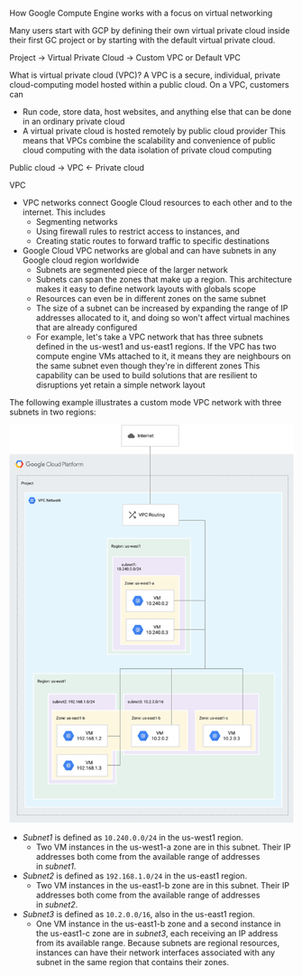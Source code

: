 How Google Compute Engine works with a focus on virtual networking

Many users start with GCP by defining their own virtual private cloud inside their first GC project or by starting with the default virtual private cloud.

Project -> Virtual Private Cloud -> Custom VPC or Default VPC

What is virtual private cloud (VPC)?
A VPC is a secure, individual, private cloud-computing model hosted within a public cloud. On a VPC, customers can
- Run code, store data, host websites, and anything else that can be done in an ordinary private cloud
- A virtual private cloud is hosted remotely by public cloud provider
This means that VPCs combine the scalability and convenience of public cloud computing with the data isolation of private cloud computing

Public cloud -> VPC <- Private cloud

VPC
- VPC networks connect Google Cloud resources to each other and to the internet. This includes
	- Segmenting networks
	- Using firewall rules to restrict access to instances, and 
	- Creating static routes to forward traffic to specific destinations
- Google Cloud VPC networks are global and can have subnets in any Google cloud region worldwide
	- Subnets are segmented piece of the larger network
	- Subnets can span the zones that make up a region. This architecture makes it easy to define network layouts with globals scope
	- Resources can even be in different zones on the same subnet
	- The size of a subnet can be increased by expanding the range of IP addresses allocated to it, and doing so won't affect virtual machines that are already configured
	- For example, let's take a VPC network that has three subnets defined in the us-west1 and us-east1 regions. If the VPC has two compute engine VMs attached to it, it means they are neighbours on the same subnet even though they're in different zones
This capability can be used to build solutions that are resilient to disruptions yet retain a simple network layout

The following example illustrates a custom mode VPC network with three subnets in two regions:

![image](../images/vpc-overview-example.svg)
		

- _Subnet1_ is defined as `10.240.0.0/24` in the us-west1 region.
    - Two VM instances in the us-west1-a zone are in this subnet. Their IP addresses both come from the available range of addresses in _subnet1_.
- _Subnet2_ is defined as `192.168.1.0/24` in the us-east1 region.
    - Two VM instances in the us-east1-b zone are in this subnet. Their IP addresses both come from the available range of addresses in _subnet2_.
- _Subnet3_ is defined as `10.2.0.0/16`, also in the us-east1 region.
    - One VM instance in the us-east1-b zone and a second instance in the us-east1-c zone are in _subnet3_, each receiving an IP address from its available range. Because subnets are regional resources, instances can have their network interfaces associated with any subnet in the same region that contains their zones.